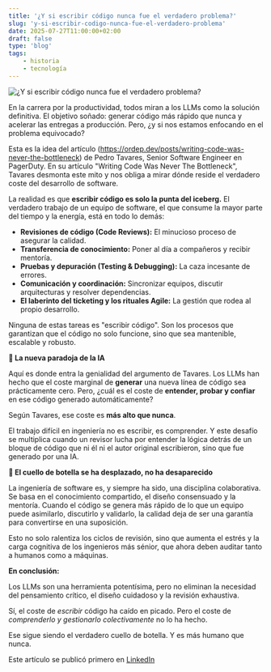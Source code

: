 ```yaml
---
title: '¿Y si escribir código nunca fue el verdadero problema?'
slug: 'y-si-escribir-codigo-nunca-fue-el-verdadero-problema'
date: 2025-07-27T11:00:00+02:00
draft: false
type: 'blog'
tags:     
    - historia
    - tecnología
---
```


![](/images/blog/20250727-y-si-escribir-codigo-nunca-fue-el-verdadero-problema.jpeg "¿Y si escribir código nunca fue el verdadero problema?")

En la carrera por la productividad, todos miran a los LLMs como la solución definitiva. El objetivo soñado: generar código más rápido que nunca y acelerar las entregas a producción. Pero, ¿y si nos estamos enfocando en el problema equivocado?

Esta es la idea del artículo (https://ordep.dev/posts/writing-code-was-never-the-bottleneck) de Pedro Tavares, Senior Software Engineer en PagerDuty. En su artículo "Writing Code Was Never The Bottleneck", Tavares desmonta este mito y nos obliga a mirar dónde reside el verdadero coste del desarrollo de software.

La realidad es que **escribir código es solo la punta del iceberg.** El verdadero trabajo de un equipo de software, el que consume la mayor parte del tiempo y la energía, está en todo lo demás:

- **Revisiones de código (Code Reviews):** El minucioso proceso de asegurar la calidad.
- **Transferencia de conocimiento:** Poner al día a compañeros y recibir mentoría.
- **Pruebas y depuración (Testing & Debugging):** La caza incesante de errores.
- **Comunicación y coordinación:** Sincronizar equipos, discutir arquitecturas y resolver dependencias.
- **El laberinto del ticketing y los rituales Agile:** La gestión que rodea al propio desarrollo.

Ninguna de estas tareas es "escribir código". Son los procesos que garantizan que el código no solo funcione, sino que sea mantenible, escalable y robusto.

**🤖 La nueva paradoja de la IA**

Aquí es donde entra la genialidad del argumento de Tavares. Los LLMs han hecho que el coste marginal de **generar** una nueva línea de código sea prácticamente cero. Pero, ¿cuál es el coste de **entender, probar y confiar** en ese código generado automáticamente?

Según Tavares, ese coste es **más alto que nunca**.

El trabajo difícil en ingeniería no es escribir, es comprender. Y este desafío se multiplica cuando un revisor lucha por entender la lógica detrás de un bloque de código que ni él ni el autor original escribieron, sino que fue generado por una IA.

**🍾 El cuello de botella se ha desplazado, no ha desaparecido**

La ingeniería de software es, y siempre ha sido, una disciplina colaborativa. Se basa en el conocimiento compartido, el diseño consensuado y la mentoría. Cuando el código se genera más rápido de lo que un equipo puede asimilarlo, discutirlo y validarlo, la calidad deja de ser una garantía para convertirse en una suposición.

Esto no solo ralentiza los ciclos de revisión, sino que aumenta el estrés y la carga cognitiva de los ingenieros más sénior, que ahora deben auditar tanto a humanos como a máquinas.

**En conclusión:**

Los LLMs son una herramienta potentísima, pero no eliminan la necesidad del pensamiento crítico, el diseño cuidadoso y la revisión exhaustiva.

Sí, el coste de *escribir* código ha caído en picado. Pero el coste de *comprenderlo y gestionarlo colectivamente* no lo ha hecho.

Ese sigue siendo el verdadero cuello de botella. Y es más humano que nunca.

Este artículo se publicó primero en [LinkedIn](https://www.linkedin.com/feed/update/urn:li:activity:7356001922471931904/)

